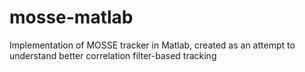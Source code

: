 # mosse-matlab
Implementation of MOSSE tracker in Matlab, created as an attempt to understand better correlation filter-based tracking
